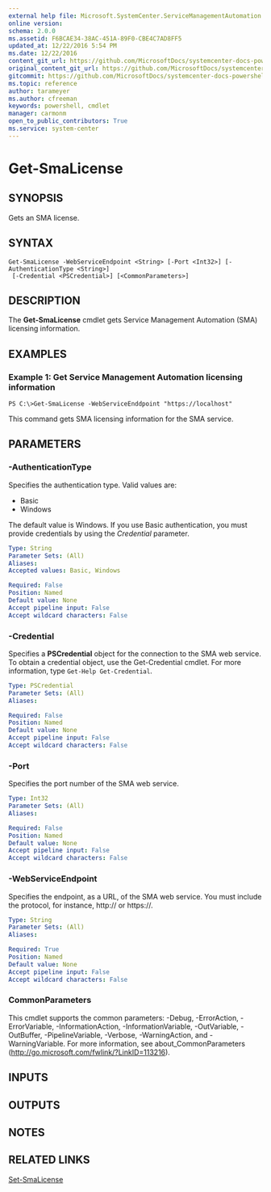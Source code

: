 ```yaml
---
external help file: Microsoft.SystemCenter.ServiceManagementAutomation.dll-Help.xml
online version: 
schema: 2.0.0
ms.assetid: F6BCAE34-38AC-451A-89F0-CBE4C7AD8FF5
updated_at: 12/22/2016 5:54 PM
ms.date: 12/22/2016
content_git_url: https://github.com/MicrosoftDocs/systemcenter-docs-powershell/blob/live/systemcenter-cmdlets/SystemCenter2016/ServiceManagementAutomation/vlatest/Get-SmaLicense.md
original_content_git_url: https://github.com/MicrosoftDocs/systemcenter-docs-powershell/blob/live/systemcenter-cmdlets/SystemCenter2016/ServiceManagementAutomation/vlatest/Get-SmaLicense.md
gitcommit: https://github.com/MicrosoftDocs/systemcenter-docs-powershell/blob/17c3a51bd892aad46c731d9f381f0704b4815004/systemcenter-cmdlets/SystemCenter2016/ServiceManagementAutomation/vlatest/Get-SmaLicense.md
ms.topic: reference
author: tarameyer
ms.author: cfreeman
keywords: powershell, cmdlet
manager: carmonm
open_to_public_contributors: True
ms.service: system-center
---
```


# Get-SmaLicense

## SYNOPSIS
Gets an SMA license.

## SYNTAX

```
Get-SmaLicense -WebServiceEndpoint <String> [-Port <Int32>] [-AuthenticationType <String>]
 [-Credential <PSCredential>] [<CommonParameters>]
```

## DESCRIPTION
The **Get-SmaLicense** cmdlet gets Service Management Automation (SMA) licensing information.

## EXAMPLES

### Example 1: Get Service Management Automation licensing information
```
PS C:\>Get-SmaLicense -WebServiceEnddpoint "https://localhost"
```

This command gets SMA licensing information for the SMA service.

## PARAMETERS

### -AuthenticationType
Specifies the authentication type.
Valid values are: 

- Basic
- Windows

The default value is Windows.
If you use Basic authentication, you must provide credentials by using the *Credential* parameter.

```yaml
Type: String
Parameter Sets: (All)
Aliases: 
Accepted values: Basic, Windows

Required: False
Position: Named
Default value: None
Accept pipeline input: False
Accept wildcard characters: False
```

### -Credential
Specifies a **PSCredential** object for the connection to the SMA web service.
To obtain a credential object, use the Get-Credential cmdlet.
For more information, type `Get-Help Get-Credential`.

```yaml
Type: PSCredential
Parameter Sets: (All)
Aliases: 

Required: False
Position: Named
Default value: None
Accept pipeline input: False
Accept wildcard characters: False
```

### -Port
Specifies the port number of the SMA web service.

```yaml
Type: Int32
Parameter Sets: (All)
Aliases: 

Required: False
Position: Named
Default value: None
Accept pipeline input: False
Accept wildcard characters: False
```

### -WebServiceEndpoint
Specifies the endpoint, as a URL, of the SMA web service.
You must include the protocol, for instance, http:// or https://.

```yaml
Type: String
Parameter Sets: (All)
Aliases: 

Required: True
Position: Named
Default value: None
Accept pipeline input: False
Accept wildcard characters: False
```

### CommonParameters
This cmdlet supports the common parameters: -Debug, -ErrorAction, -ErrorVariable, -InformationAction, -InformationVariable, -OutVariable, -OutBuffer, -PipelineVariable, -Verbose, -WarningAction, and -WarningVariable. For more information, see about_CommonParameters (http://go.microsoft.com/fwlink/?LinkID=113216).

## INPUTS

## OUTPUTS

## NOTES

## RELATED LINKS

[Set-SmaLicense](xref:SystemCenter2016/ServiceManagementAutomation/vlatest/Set-SmaLicense.md)

